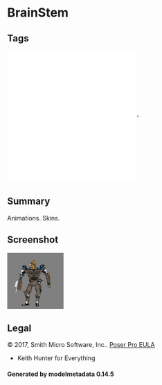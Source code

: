 # BrainStem

## Tags

![core](../../Models-core.md), ![testing](../../Models-testing.md)

## Summary

Animations. Skins.

## Screenshot

![screenshot](screenshot/screenshot.gif)

## Legal

&copy; 2017, Smith Micro Software, Inc.. [Poser Pro EULA]()

 - Keith Hunter for Everything

#### Generated by modelmetadata 0.14.5